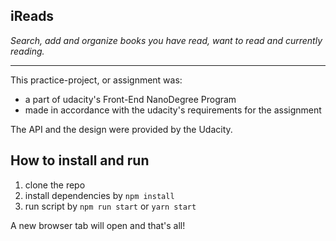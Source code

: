 iReads 
---
_Search, add and organize books you have read, want to read and currently reading._

---


This practice-project, or assignment was: 
- a part of udacity's Front-End NanoDegree Program
- made in accordance with the udacity's requirements for the assignment

The API and the design were provided by the Udacity. 

## How to install and run

1. clone the repo
2. install dependencies by `npm install`
3. run script by `npm run start` or `yarn start`

A new browser tab will open and that's all!
